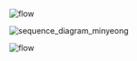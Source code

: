 ![flow](https://github.com/user-attachments/assets/268ba76b-49e2-4ed1-8eb7-d86672ed6c11)

![sequence_diagram_minyeong](https://github.com/user-attachments/assets/9546e6c0-be90-4acc-90c7-4e5c1507059f)

![flow](https://github.com/user-attachments/assets/f7320100-2432-4126-b74e-0b158bb3a36b)
